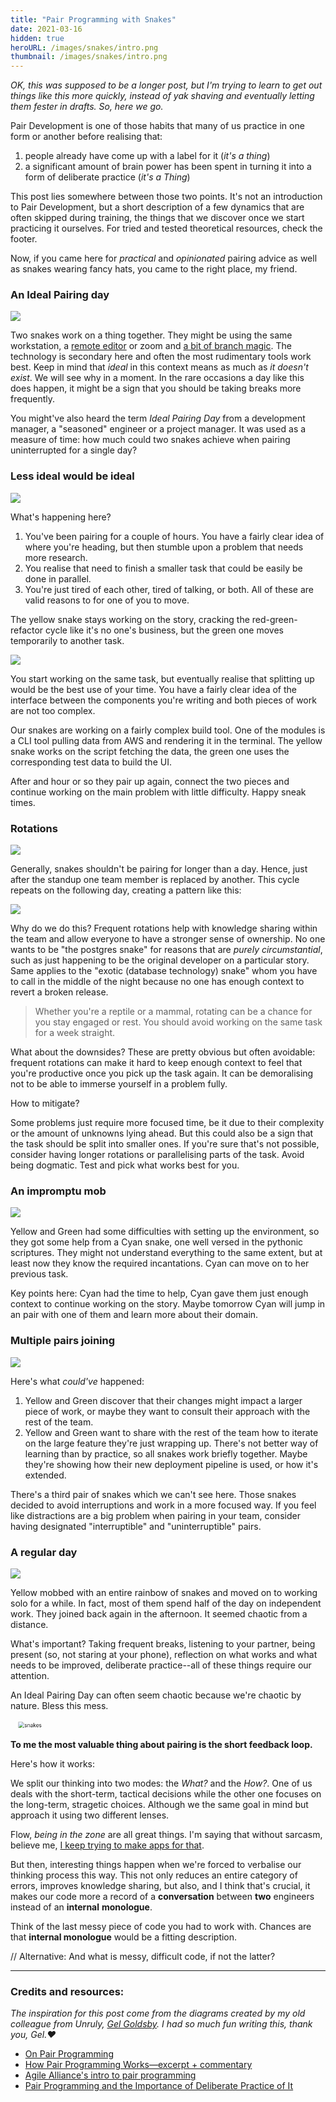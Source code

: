 ```yaml
---
title: "Pair Programming with Snakes"
date: 2021-03-16
hidden: true
heroURL: /images/snakes/intro.png
thumbnail: /images/snakes/intro.png
---
```


*OK, this was supposed to be a longer post, but I'm trying to learn to get out things like this more quickly, instead of yak shaving and eventually letting them fester in <span title="or a $ git stash">drafts</span>. So, here we go.*

Pair Development is one of those habits that many of us practice in one form or another before realising that:

1. people already have come up with a label for it (*it's a thing*)
2. a significant amount of brain power has been spent in turning it into a form of deliberate practice (*it's a Thing*)

This post lies somewhere between those two points. It's not an introduction to Pair Development, but a short description of a few dynamics that are often skipped during training, the things that we discover once we start practicing it ourselves. For tried and tested theoretical resources, check the footer. 

Now, if you came here for *practical* and *opinionated* pairing advice as well as snakes wearing fancy hats, you came to the right place, my friend.


### An Ideal Pairing day

![](/images/snakes/01.png)

Two snakes work on a thing together. They might be using the same workstation, a [remote editor]() or zoom and [a bit of branch magic](). The technology is secondary here and often the most rudimentary tools work best. Keep in mind that *ideal* in this context means as much as *it doesn't exist*. We will see why in a moment. In the rare occasions a day like this does happen, it might be a sign that you should be taking breaks more frequently.

You might've also heard the term *Ideal Pairing Day* from a development manager, a <span title="mumbles about browser wars">"seasoned"</span> engineer or a project manager. It was used as a measure of time: how much could two snakes achieve when pairing uninterrupted for a single day?

### Less ideal would be ideal

![](/images/snakes/02.png)

What's happening here? 
1. You've been pairing for a couple of hours. You have a fairly clear idea of where you're heading, but then stumble upon a problem that needs more research. 
2. You realise that need to finish a smaller task that could be easily be done in parallel. 
3. You're just tired of each other, tired of talking, or both. All of these are valid reasons to for one of you to move.

The yellow snake stays working on the story, cracking the red-green-refactor cycle like it's no one's business, but the green one moves temporarily to another task. 


![](/images/snakes/03.png)

You start working on the same task, but eventually realise that splitting up would be the best use of your time. You have a fairly clear idea of the interface between the components you're writing and both pieces of work are not too complex. 

Our snakes are working on a fairly complex build tool. One of the modules is a CLI tool pulling data from AWS and rendering it in the terminal. The yellow snake works on the script fetching the data, the green one uses the corresponding test data to build the UI.

After and hour or so they pair up again, connect the two pieces and continue working on the main problem with little difficulty. Happy sneak times.


### Rotations

![](/images/snakes/04.png)

Generally, snakes shouldn't be pairing for longer than a day. Hence, just after the standup one team member is replaced by another. This cycle repeats on the following day, creating a pattern like this:

![](/images/snakes/rotations.png)

Why do we do this? Frequent rotations help with knowledge sharing within the team and allow everyone to have a stronger sense of ownership. No one wants to be "the postgres snake" for reasons that are *purely circumstantial*, such as just happening to be the original developer on a particular story. Same applies to the "exotic (database technology) snake" whom you have to call in the middle of the night because no one has enough context to revert a broken release. 

> Whether you're a reptile or a mammal, rotating can be a chance for you stay engaged or rest. You should avoid working on the same task for a week straight.

What about the downsides? These are pretty obvious but often avoidable: frequent rotations can make it hard to keep enough context to feel that you're productive once you pick up the task again. It can be demoralising not to be able to immerse yourself in a problem fully.

How to mitigate?

Some problems just require more focused time, be it due to their complexity or the amount of unknowns lying ahead. But this could also be a sign that the task should be split into smaller ones. If you're sure that's not possible, consider having longer rotations or parallelising parts of the task. Avoid being dogmatic. Test and pick what works best for you.

### An impromptu mob

![](/images/snakes/05.png)

Yellow and Green had some difficulties with setting up the environment, so they got some help from a Cyan snake, one well versed in the pythonic scriptures. They might not understand everything to the same extent, but at least now they know the required incantations. Cyan can move on to her previous task.

Key points here: Cyan had the time to help, Cyan gave them just enough context to continue working on the story. Maybe tomorrow Cyan will jump in an pair with one of them and learn more about their domain.

### Multiple pairs joining

![](/images/snakes/06.png)

Here's what *could've* happened: 

1. Yellow and Green discover that their changes might impact a larger piece of work, or maybe they want to consult their approach with the rest of the team. 
2. Yellow and Green want to share with the rest of the team how to iterate on the large feature they're just wrapping up. There's not better way of learning than by practice, so all snakes work briefly together. Maybe they're showing how their new deployment pipeline is used, or how it's extended.

There's a third pair of snakes which we can't see here. Those snakes decided to avoid interruptions and work in a more focused way. If you feel like distractions are a big problem when pairing in your team, consider having designated "interruptible" and "uninterruptible" pairs.

<!-- And, we need to be mindful of others' focus. -->
<!-- Happy teams have a high level of trust and allow people to work independently, so this could be also an antipattern. 
Efficient teams have high level of trust, so this isn't something that sohuld be abused. -->


### A regular day
![](/images/snakes/07.png)


Yellow mobbed with an entire rainbow of snakes and moved on to working solo for a while. In fact, most of them spend half of the day on independent work. They joined back again in the afternoon. It seemed chaotic from a distance. 


What's important? Taking frequent breaks, listening to your partner, being present (so, not staring at your phone), reflection on what works and what needs to be improved, deliberate practice--all of these things require our attention.

An Ideal Pairing Day can often seem chaotic because we're chaotic by nature. Bless this mess.

<!-- Because, an ideal pairing day is one when you balance working with someone and solo, take frequent breaks, learn which problems lend themselves better to working solo. An ideal pairing day is when you feel like you've learned something from your buddy.  -->



<style>
.rotate {
    animation: spin-those-snakes 3s 1s linear infinite both;
}
@keyframes spin-those-snakes {
    from{ transform: scale(.6) rotate(0); }
    to { transform: scale(.6) rotate(360deg); }
}
</style>
<img src='/images/snakes/circle.png' alt='snakes' class='rotate'/>

<!-- Pairing is two people working together on the same task. -->


**To me the most valuable thing about pairing is the short feedback loop.**

Here's how it works:

We split our thinking into two modes: the *What?* and the *How?*.
One of us deals with the short-term, tactical decisions while the other one focuses on the long-term, stragetic choices. Although we the same goal in mind but approach it using two different lenses.

Flow, *being in the zone* are all great things. I'm saying that without sarcasm, believe me, [I keep trying to make apps for that](). 

But then, interesting things happen when we're forced to verbalise our thinking process this way. This not only reduces an entire category of errors, improves knowledge sharing, but also, and I think that's crucial, it makes our code more a record of a **conversation** between **two** engineers instead of an **internal** **monologue**.  

Think of the last messy piece of code you had to work with. Chances are that **internal monologue** would be a fitting description. 

// Alternative: And what is messy, difficult code, if not the latter?


<!-- Verbalising your thinking process and working in tandem with someone who's not living in your head,  -->



<!-- However, communicating efficiently and playing mental pingpong with another human being are not only genuinely fun things to do, but one of the most powerful things humans can do. -->

---

### Credits and resources:

*The inspiration for this post come from the diagrams created by my old colleague from Unruly, [Gel Goldsby](https://twitter.com/UnrulyGel). I had so much fun writing this, thank you, Gel.❤️*

- [On Pair Programming](https://martinfowler.com/articles/on-pair-programming.html)
- [How Pair Programming Works—excerpt + commentary](https://www.infoq.com/news/2010/01/how-pair-programming-works/)
- [Agile Alliance's intro to pair programming](https://www.agilealliance.org/glossary/pairing)
- [Pair Programming and the Importance of Deliberate Practice of It](https://medium.com/unruly-engineering/the-many-sides-of-pair-programming-and-the-importance-of-deliberate-practice-of-it-78ffd26293bb)
